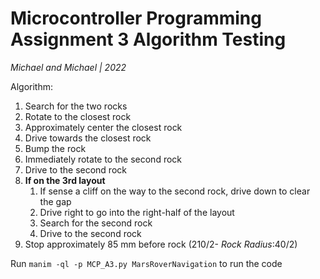 # Microcontroller Programming Assignment 3 Algorithm Testing
*Michael and Michael | 2022*

Algorithm:
1. Search for the two rocks
2. Rotate to the closest rock
3. Approximately center the closest rock
4. Drive towards the closest rock
5. Bump the rock
6. Immediately rotate to the second rock
7. Drive to the second rock
8. **If on the 3rd layout**
   1. If sense a cliff on the way to the second rock, drive down to clear the gap
   2. Drive right to go into the right-half of the layout
   3. Search for the second rock
   4. Drive to the second rock
9. Stop approximately 85 mm before rock (210/2- *Rock Radius*:40/2)

Run ```manim -ql -p MCP_A3.py MarsRoverNavigation``` to run the code